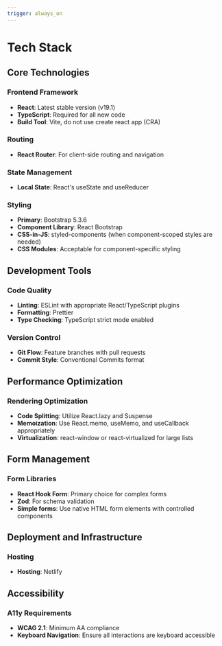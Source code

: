 ```yaml
---
trigger: always_on
---
```


# Tech Stack

## Core Technologies

### Frontend Framework
- **React**: Latest stable version (v19.1)
- **TypeScript**: Required for all new code
- **Build Tool**: Vite, do not use create react app (CRA)

### Routing
- **React Router**: For client-side routing and navigation

### State Management
- **Local State**: React's useState and useReducer

### Styling
- **Primary**: Bootstrap 5.3.6
- **Component Library**: React Bootstrap
- **CSS-in-JS**: styled-components (when component-scoped styles are needed)
- **CSS Modules**: Acceptable for component-specific styling

## Development Tools

### Code Quality
- **Linting**: ESLint with appropriate React/TypeScript plugins
- **Formatting**: Prettier
- **Type Checking**: TypeScript strict mode enabled

### Version Control
- **Git Flow**: Feature branches with pull requests
- **Commit Style**: Conventional Commits format

## Performance Optimization

### Rendering Optimization
- **Code Splitting**: Utilize React.lazy and Suspense
- **Memoization**: Use React.memo, useMemo, and useCallback appropriately
- **Virtualization**: react-window or react-virtualized for large lists

## Form Management

### Form Libraries
- **React Hook Form**: Primary choice for complex forms
- **Zod**: For schema validation
- **Simple forms**: Use native HTML form elements with controlled components

## Deployment and Infrastructure

### Hosting
- **Hosting**: Netlify

## Accessibility

### A11y Requirements
- **WCAG 2.1**: Minimum AA compliance
- **Keyboard Navigation**: Ensure all interactions are keyboard accessible